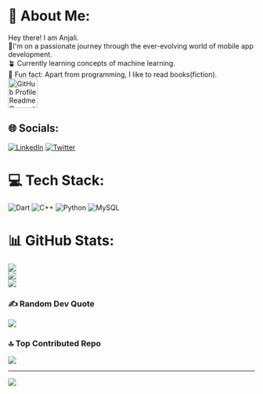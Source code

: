 # 💫 About Me:
  Hey there! I am Anjali.<br> 🚀I'm on a passionate journey through the ever-evolving world of mobile app development.<br>🪴 Currently learning concepts of machine learning.<br>🔖 Fun fact: Apart from programming, I like to read books(fiction).<br> 
    <img alt="GitHub Profile Readme Generator" src="./src/images/mdg.png" width="60" />


## 🌐 Socials:
[![LinkedIn](https://img.shields.io/badge/LinkedIn-%230077B5.svg?logo=linkedin&logoColor=white)](https://linkedin.com/in/https://www.linkedin.com/in/anjali-priya-57a029241/) [![Twitter](https://img.shields.io/badge/Twitter-%231DA1F2.svg?logo=Twitter&logoColor=white)](https://twitter.com/https://twitter.com/anjali04109) 

# 💻 Tech Stack:
![Dart](https://img.shields.io/badge/dart-%230175C2.svg?style=for-the-badge&logo=dart&logoColor=white) ![C++](https://img.shields.io/badge/c++-%2300599C.svg?style=for-the-badge&logo=c%2B%2B&logoColor=white) ![Python](https://img.shields.io/badge/python-3670A0?style=for-the-badge&logo=python&logoColor=ffdd54) ![MySQL](https://img.shields.io/badge/mysql-%2300000f.svg?style=for-the-badge&logo=mysql&logoColor=white)
# 📊 GitHub Stats:
![](https://github-readme-stats.vercel.app/api?username=Anjalipriya03&theme=tokyonight&hide_border=true&include_all_commits=false&count_private=false)<br/>
![](https://github-readme-streak-stats.herokuapp.com/?user=Anjalipriya03&theme=tokyonight&hide_border=true)<br/>
![](https://github-readme-stats.vercel.app/api/top-langs/?username=Anjalipriya03&theme=tokyonight&hide_border=true&include_all_commits=false&count_private=false&layout=compact)

### ✍️ Random Dev Quote
![](https://quotes-github-readme.vercel.app/api?type=horizontal&theme=merko)

### 🔝 Top Contributed Repo
![](https://github-contributor-stats.vercel.app/api?username=Anjalipriya03&limit=5&theme=algolia&combine_all_yearly_contributions=true)

---
[![](https://visitcount.itsvg.in/api?id=Anjalipriya03&icon=2&color=0)](https://visitcount.itsvg.in)

<!-- Proudly created with GPRM ( https://gprm.itsvg.in ) -->
